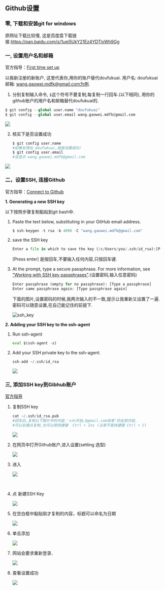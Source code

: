 

## Github设置



### 零, 下载和安装git for windows

原网址下载比较慢, 这是百度盘下载链接.https://pan.baidu.com/s/1uei5UkY21Ez4YDTlxWh9Gg



### 一, 设置用户名和邮箱

官方指导：[First time set up](https://git-scm.com/book/en/v2/Getting-Started-First-Time-Git-Setup)

以我新注册的新账户, 这里代表你,用你的账户替代doufukuai.
用户名: doufukuai
邮箱: wang.gaowei.mdfk@gmail.com为例.

1. 分别复制输入命令, `$`这个符号不要复制,每复制一行回车.(以下相同), 用你的github账户的用户名和邮箱替代doufukuai的.

```python
$ git config --global user.name "doufukuai"
$ git config --global user.email wang.gaowei.mdfk@gmail.com
```

![](https://ws2.sinaimg.cn/large/006tNc79ly1fp2chmedkmj30lm064js2.jpg)

2. 核实下是否设置成功

   ```python
   $ git config user.name
   #如果反馈出 doufukuai,就是设置成功!
   $ git config user.email
   #会显示 wang.gaowei.mdfk@gmail.com
   ```

![](https://ws2.sinaimg.cn/large/006tNc79ly1fp2ci6gju3j30k80ak0tm.jpg)



### 二，设置SSH, 连接Github

官方指导：[Connect to Github](https://help.github.com/articles/connecting-to-github-with-ssh/)

**1. Generating a new SSH key**

以下按照步骤复制黏贴到git bash中.

1. Paste the text below, substituting in your GitHub email address.

   ```python
   $ ssh-keygen -t rsa -b 4096 -C "wang.gaowei.mdfk@gmail.com"
   ```

2. save the SSH key

   ```python
   Enter a file in which to save the key (/c/Users/you/.ssh/id_rsa):[Press enter] 
   ```

   [Press enter] 是按回车,不要输入任何内容,只按回车键.

3. At the prompt, type a secure passphrase. For more information, see ["Working with SSH key passphrases"](https://help.github.com/articles/working-with-ssh-key-passphrases).(设置密码,输入任意密码)

   ```python
   Enter passphrase (empty for no passphrase): [Type a passphrase]
   Enter same passphrase again: [Type passphrase again]
   ```

   下面的图片,设置密码的时候,我两次输入的不一致,提示让我重新又设置了一遍.
   密码可以随意设置,在自己能记住的前提下.

   ![ssh_key](https://ws1.sinaimg.cn/large/006tNc79ly1fp2cizjxkxj30s40jowgm.jpg)

**2. Adding your SSH key to the ssh-agent**

1. Run ssh-agent 

   ```python
   eval $(ssh-agent -s)
   ```

2. Add your SSH private key to the ssh-agent.

   ```python
   ssh-add ~/.ssh/id_rsa
   ```

    ![](https://ws4.sinaimg.cn/large/006tNc79ly1fp2cq1l0dnj30oy05p74h.jpg)


### 三, 添加SSH key到Gibhub账户

[官方指导](https://help.github.com/articles/adding-a-new-ssh-key-to-your-github-account/)

1. 复制SSH key

   ```python
   cat ~/.ssh/id_rsa.pub 
   #回车后,复制以下图片中的内容,'ssh开始,@gmail.com结束'的全部内容.
   #可以右键点复制,也可以用快捷键  Ctrl + Ins (注意不是快捷键 Ctrl + C)
   ```

   ![](https://ws2.sinaimg.cn/large/006tNc79ly1fp2cqrpi0cj30s306nwfi.jpg)

2. 在网页中打开Github账户,进入设置(setting 选型)

   ![](https://ws4.sinaimg.cn/large/006tNc79ly1fp2crfvy39j30b50fhdh6.jpg)

3. 进入

   ![](https://ws2.sinaimg.cn/large/006tNc79ly1fp2cv6ymffj30ul0g9q46.jpg)

   ​

4. 点 新建SSH Key

   ![](https://ws1.sinaimg.cn/large/006tNc79ly1fp2cvnwyy7j30tj0gy3zw.jpg)

5. 在空白框中黏贴刚才复制的内容，标题可以命名为日期

   ![](https://ws3.sinaimg.cn/large/006tNc79ly1fp2cw1s42ej30su0g4dhf.jpg)

6. 单击添加

   ![](https://ws3.sinaimg.cn/large/006tNc79ly1fp2cwmgf5mj30sc0dqdia.jpg)

7. 网站会要求重新登录．

   ![](https://ws2.sinaimg.cn/large/006tNc79ly1fp2cwyehd3j30uv0krad7.jpg)

8. 查看设置成功

   ![](https://ws3.sinaimg.cn/large/006tNc79ly1fp2cxfyzfej30st0cqta3.jpg)






